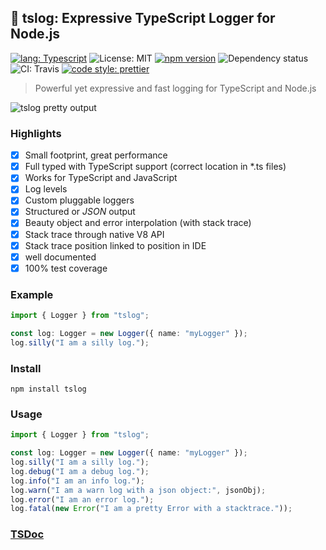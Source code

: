 ## 📝 tslog: Expressive TypeScript Logger for Node.js


[![lang: Typescript](https://img.shields.io/badge/Language-Typescript-Blue.svg?style=flat-square)](https://www.typescriptlang.org)
![License: MIT](https://img.shields.io/npm/l/tslog?logo=tslog&style=flat-square)
[![npm version](https://img.shields.io/npm/v/tslog?color=76c800&logoColor=76c800&style=flat-square)](https://www.npmjs.com/package/tslog)
![Dependency status](https://img.shields.io/david/fullstack-build/tslog?style=flat-square)
![CI: Travis](https://img.shields.io/travis/fullstack-build/tslog?style=flat-square)
[![code style: prettier](https://img.shields.io/badge/code_style-prettier-ff69b4.svg?style=flat-square)](https://github.com/prettier/prettier)

> Powerful yet expressive and fast logging for TypeScript and Node.js 

![tslog pretty output](https://raw.githubusercontent.com/fullstack-build/tslog/master/docs/assets/tslog_pretty_output.png "tslog pretty output")

### Highlights
- [x] Small footprint, great performance
- [x] Full typed with TypeScript support (correct location in *.ts files)
- [x] Works for TypeScript and JavaScript
- [x] Log levels
- [x] Custom pluggable loggers
- [x] Structured or _JSON_ output
- [x] Beauty object and error interpolation (with stack trace)
- [x] Stack trace through native V8 API
- [x] Stack trace position linked to position in IDE
- [x] well documented
- [x] 100% test coverage

### Example
```typescript
import { Logger } from "tslog";

const log: Logger = new Logger({ name: "myLogger" });
log.silly("I am a silly log.");
```

### Install 
```
npm install tslog
```

### Usage

```typescript
import { Logger } from "tslog";

const log: Logger = new Logger({ name: "myLogger" });
log.silly("I am a silly log.");
log.debug("I am a debug log.");
log.info("I am an info log.");
log.warn("I am a warn log with a json object:", jsonObj);
log.error("I am an error log.");
log.fatal(new Error("I am a pretty Error with a stacktrace."));
```
### [TSDoc](https://fullstack-build.github.io/tslog/tsdoc/)

